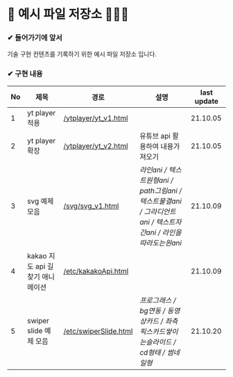🍊 예시 파일 저장소 👩🏻‍💻
===========================================

### ✔ 들어가기에 앞서
기술 구현 컨텐츠를 기록하기 위한 예시 파일 저장소 입니다.

### ✔ 구현 내용 
|No|제목|경로|설명|last update|
|---|---|---|---|---|
|1| yt player 적용 | [/ytplayer/yt_v1.html](/ytplayer/yt_v1.html) | | 21.10.05 |
|2| yt player 확장 | [/ytplayer/yt_v2.html](/ytplayer/yt_v2.html) | 유튜브 api 활용하여 내용가져오기 | 21.10.05 |
|3| svg 예제 모음 | [/svg/svg_v1.html](/svg/svg_v1.html) | _라인ani / 텍스트원형ani / path그림ani / 텍스트물결ani / 그라디언트ani / 텍스트자간ani / 라인을따라도는원ani_ | 21.10.09 |
|4| kakao 지도 api 길찾기 애니메이션 | [/etc/kakakoApi.html](/etc/kakakoApi.html) | | 21.10.09 |
|5| swiper slide 예제 모음 | [/etc/swiperSlide.html](/etc/swiperSlide.html) | _프로그래스 / bg연동 / 동영상카드 / 좌측픽스카드쌓이는슬라이드 / cd형태 / 썸네일형_ | 21.10.20 |
